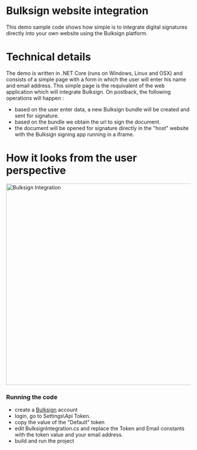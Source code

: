 # Bulksign website integration

This demo sample code shows how simple is to integrate digital signatures directly into your own website using the Bulksign platform.

# Technical details 

The demo is written in .NET Core (runs on Windows, Linux and OSX) and consists of a simple page with a form in which the user will enter his name and email address.
This simple page is the requivalent of the web application which will integrate Bulksign.  On postback, the following operations will happen :

- based on the user enter data, a new Bulksign bundle will be created and sent for signature.
- based on the bundle we obtain the url to sign the document.
- the document will be opened for signature directly in the "host" website with the Bulksign signing app running in a iframe.


# How it looks from the user perspective

<img src="https://i.imgur.com/4Ttcnlc.gif" alt="Bulksign Integration" style="width: 900px; height:550px"/>


### Running the code

- create a [Bulksign](http://bulksign.com) account
- login, go to Settings\Api Token.
- copy the value of the "Default" token
- edit BulksignIntegration.cs and replace the Token and Email constants with the token value and your email address.
- build and run the project 


